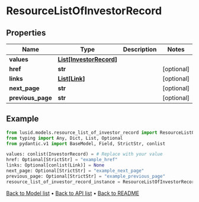 # ResourceListOfInvestorRecord

## Properties
Name | Type | Description | Notes
------------ | ------------- | ------------- | -------------
**values** | [**List[InvestorRecord]**](InvestorRecord.md) |  | 
**href** | **str** |  | [optional] 
**links** | [**List[Link]**](Link.md) |  | [optional] 
**next_page** | **str** |  | [optional] 
**previous_page** | **str** |  | [optional] 
## Example

```python
from lusid.models.resource_list_of_investor_record import ResourceListOfInvestorRecord
from typing import Any, Dict, List, Optional
from pydantic.v1 import BaseModel, Field, StrictStr, conlist

values: conlist(InvestorRecord) = # Replace with your value
href: Optional[StrictStr] = "example_href"
links: Optional[conlist(Link)] = None
next_page: Optional[StrictStr] = "example_next_page"
previous_page: Optional[StrictStr] = "example_previous_page"
resource_list_of_investor_record_instance = ResourceListOfInvestorRecord(values=values, href=href, links=links, next_page=next_page, previous_page=previous_page)

```

[Back to Model list](../README.md#documentation-for-models) &#8226; [Back to API list](../README.md#documentation-for-api-endpoints) &#8226; [Back to README](../README.md)

